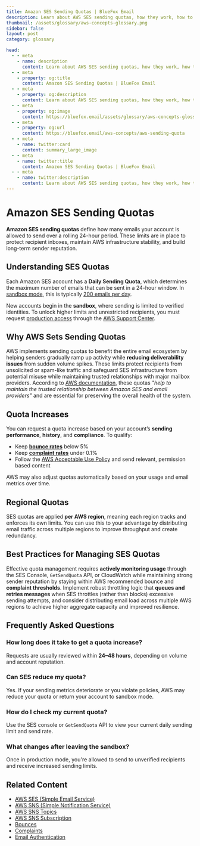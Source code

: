 ```yaml
---
title: Amazon SES Sending Quotas | BlueFox Email
description: Learn about AWS SES sending quotas, how they work, how to increase them, and best practices for managing your email sending limits.
thumbnail: /assets/glossary/aws-concepts-glossary.png
sidebar: false
layout: post
category: glossary

head:
  - - meta
    - name: description
      content: Learn about AWS SES sending quotas, how they work, how to increase them, and best practices for managing your email sending limits.
  - - meta
    - property: og:title
      content: Amazon SES Sending Quotas | BlueFox Email
  - - meta
    - property: og:description
      content: Learn about AWS SES sending quotas, how they work, how to increase them, and best practices for managing your email sending limits.
  - - meta
    - property: og:image
      content: https://bluefox.email/assets/glossary/aws-concepts-glossary.png
  - - meta
    - property: og:url
      content: https://bluefox.email/aws-concepts/aws-sending-quota
  - - meta
    - name: twitter:card
      content: summary_large_image
  - - meta
    - name: twitter:title
      content: Amazon SES Sending Quotas | BlueFox Email
  - - meta
    - name: twitter:description
      content: Learn about AWS SES sending quotas, how they work, how to increase them, and best practices for managing your email sending limits.
---
```


# Amazon SES Sending Quotas

**Amazon SES sending quotas** define how many emails your account is allowed to send over a rolling 24-hour period. These limits are in place to protect recipient inboxes, maintain AWS infrastructure stability, and build long-term sender reputation.

## Understanding SES Quotas

Each Amazon SES account has a **Daily Sending Quota**, which determines the maximum number of emails that can be sent in a 24-hour window. In [sandbox mode](/aws-concepts/aws-sandbox.md), this is typically [200 emails per day](https://docs.aws.amazon.com/ses/latest/dg/quotas.html#limits-sending-emails).

New accounts begin in the **sandbox**, where sending is limited to verified identities. To unlock higher limits and unrestricted recipients, you must request [production access](/aws-concepts/aws-production-mode.md) through the [AWS Support Center](https://docs.aws.amazon.com/ses/latest/dg/request-production-access.html).

## Why AWS Sets Sending Quotas

AWS implements sending quotas to benefit the entire email ecosystem by helping senders gradually ramp up activity while **reducing deliverability issues** from sudden volume spikes. These limits protect recipients from unsolicited or spam-like traffic and safeguard SES infrastructure from potential misuse while maintaining trusted relationships with major mailbox providers. According to [AWS documentation](https://docs.aws.amazon.com/ses/latest/dg/manage-sending-quotas.html), these quotas _"help to maintain the trusted relationship between Amazon SES and email providers"_ and are essential for preserving the overall health of the system.

## Quota Increases

You can request a quota increase based on your account’s **sending performance**, **history**, and **compliance**. To qualify:

- Keep **[bounce rates](/email-sending-concepts/bounce-rate)** below 5%
- Keep **[complaint rates](/email-sending-concepts/complaints)** under 0.1%
- Follow the [AWS Acceptable Use Policy](https://aws.amazon.com/aup) and send relevant, permission based content

AWS may also adjust quotas automatically based on your usage and email metrics over time.

## Regional Quotas

SES quotas are applied **per AWS region**, meaning each region tracks and enforces its own limits. You can use this to your advantage by distributing email traffic across multiple regions to improve throughput and create redundancy.

## Best Practices for Managing SES Quotas

Effective quota management requires **actively monitoring usage** through the SES Console, `GetSendQuota` API, or CloudWatch while maintaining strong sender reputation by staying within AWS recommended bounce and **complaint thresholds**. Implement robust throttling logic that **queues and retries messages** when SES throttles (rather than blocks) excessive sending attempts, and consider distributing email load across multiple AWS regions to achieve higher aggregate capacity and improved resilience.

## Frequently Asked Questions

### How long does it take to get a quota increase?

Requests are usually reviewed within **24–48 hours**, depending on volume and account reputation.

### Can SES reduce my quota?

Yes. If your sending metrics deteriorate or you violate policies, AWS may reduce your quota or return your account to sandbox mode.

### How do I check my current quota?

Use the SES console or `GetSendQuota` API to view your current daily sending limit and send rate.

### What changes after leaving the sandbox?

Once in production mode, you're allowed to send to unverified recipients and receive increased sending limits.

## Related Content

- [AWS SES (Simple Email Service)](/aws-concepts/aws-ses)
- [AWS SNS (Simple Notification Service)](/aws-concepts/aws-sns)
- [AWS SNS Topics](/aws-concepts/aws-sns-topics)
- [AWS SNS Subscription](/aws-concepts/aws-sns-subscription)
- [Bounces](/email-sending-concepts/bounces)
- [Complaints](/email-sending-concepts/complaints)
- [Email Authentication](/email-sending-concepts/email-authentication)

<GlossaryCTA />
